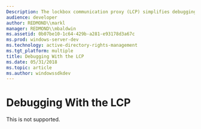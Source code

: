 ```yaml
---
Description: The lockbox communication proxy (LCP) simplifies debugging by allowing a developer to run an application in debug mode.
audience: developer
author: REDMOND\\markl
manager: REDMOND\\mbaldwin
ms.assetid: 0b07be10-1c64-429b-a281-e93178d3a67c
ms.prod: windows-server-dev
ms.technology: active-directory-rights-management
ms.tgt_platform: multiple
title: Debugging With the LCP
ms.date: 05/31/2018
ms.topic: article
ms.author: windowssdkdev
---
```


# Debugging With the LCP

This is not supported.

 

 



